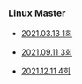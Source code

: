 ### Linux Master



- [2021.03.13 1회](2021/2021-1.md)

- [2021.09.11 3회](2021/2021-3.md)

- [2021.12.11 4회](2021/2021-4.md)
